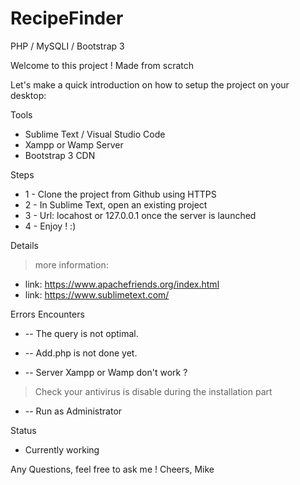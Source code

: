 # RecipeFinder
PHP / MySQLI / Bootstrap 3

Welcome to this project ! Made from scratch

Let's make a quick introduction on how to setup the project on your desktop:

Tools
- Sublime Text / Visual Studio Code
- Xampp or Wamp Server
- Bootstrap 3 CDN

Steps
* 1 - Clone the project from Github using HTTPS
* 2 - In Sublime Text, open an existing project
* 3 - Url: locahost or 127.0.0.1 once the server is launched
* 4 - Enjoy ! :)

Details
> more information: 
  * link: https://www.apachefriends.org/index.html
  * link: https://www.sublimetext.com/

Errors Encounters
* -- The query is not optimal.
* -- Add.php is not done yet.

* -- Server Xampp or Wamp don't work ? 
> Check your antivirus is disable during the installation part 

* -- Run as Administrator

Status
* Currently working 

Any Questions, feel free to ask me !
Cheers,
Mike

